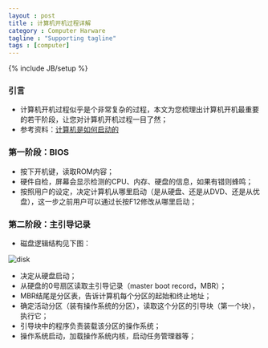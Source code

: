 ```yaml
---
layout : post
title : 计算机开机过程详解
category : Computer Harware
tagline : "Supporting tagline"
tags : [computer]
---
```

{% include JB/setup %}

### 引言
- 计算机开机过程似乎是个非常复杂的过程，本文为您梳理出计算机开机最重要的若干阶段，让您对计算机开机过程一目了然；
- 参考资料：[计算机是如何启动的](http://www.ruanyifeng.com/blog/2013/02/booting.html)

### 第一阶段：BIOS
- 按下开机键，读取ROM内容；
- 硬件自检，屏幕会显示检测的CPU、内存、硬盘的信息，如果有错则蜂鸣；
- 按照用户的设定，决定计算机从哪里启动（是从硬盘、还是从DVD、还是从优盘），这一步之前用户可以通过长按F12修改从哪里启动；

### 第二阶段：主引导记录
- 磁盘逻辑结构见下图：

![disk](https://github.com/changsiyuan/changsiyuan.github.io/blob/master/_image/disk.png)

- 决定从硬盘启动；
- 从硬盘的0号扇区读取主引导记录（master boot record，MBR）；
- MBR结尾是分区表，告诉计算机每个分区的起始和终止地址；
- 确定活动分区（装有操作系统的分区），读取这个分区的引导块（第一个块），执行它；
- 引导块中的程序负责装载该分区的操作系统；
- 操作系统启动，加载操作系统内核，启动任务管理器等；

